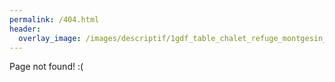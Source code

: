 ```yaml
---
permalink: /404.html
header:
  overlay_image: /images/descriptif/1gdf_table_chalet_refuge_montgesin_plagne.jpg
---
```


Page not found! :(
